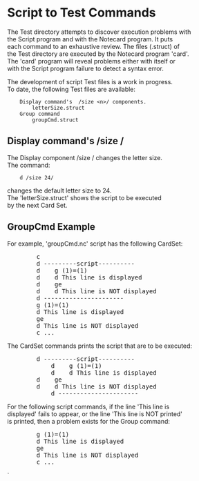 <h1>Script to Test Commands</h1>

<p>The Test directory attempts to discover execution problems with <br />
the Script program and with the Notecard program. It puts <br />
each command to an exhaustive review.  The files (.struct) of <br />
the Test directory are executed by the Notecard program 'card'. <br />
The 'card' program will reveal problems either with itself or <br />
with the Script program failure to detect a syntax error.  </p>

<p>The development of script Test files is a work in progress. <br />
To date, the following Test files are available:  </p>

<pre><code>    Display command's  /size &lt;n&gt;/ components.
        letterSize.struct
    Group command
        groupCmd.struct
</code></pre>

<h2>Display command's /size <n>/  </h2>

<p>The Display component /size <n>/ changes the letter size. <br />
The command:  </p>

<pre><code>    d /size 24/
</code></pre>

<p>changes the default letter size to 24. <br />
The 'letterSize.struct' shows the script to be executed <br />
by the next Card Set.   </p>

<h2>GroupCmd Example</h2>

<p>For example, 'groupCmd.nc' script has the following CardSet: </p>

<pre>
        c
        d ---------script----------
        d    g (1)=(1)
        d    d This line is displayed
        d    ge
        d    d This line is NOT displayed
        d ----------------------
        g (1)=(1)
        d This line is displayed
        ge
        d This line is NOT displayed
        c ...
</pre>

<p>The CardSet commands prints the script that are to be executed: </p>

<pre>
        d ---------script----------
            d    g (1)=(1)
            d    d This line is displayed
        d    ge
        d    d This line is NOT displayed
            d ----------------------
</pre>

<p>For the following script commands, if the line 'This line is <br />
displayed' fails to appear, or the line 'This line is NOT printed' <br />
is printed, then a problem exists for the Group command:  </p>

<pre>
        g (1)=(1)
        d This line is displayed
        ge
        d This line is NOT displayed
        c ...
</pre>

<p>`</p>
